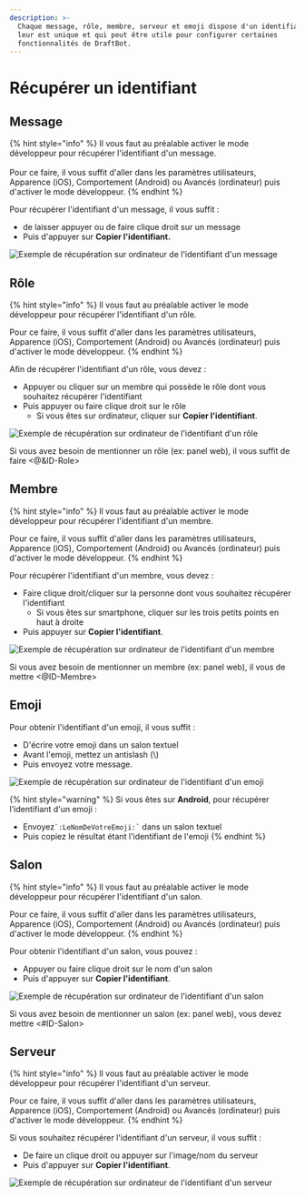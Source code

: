 ```yaml
---
description: >-
  Chaque message, rôle, membre, serveur et emoji dispose d'un identifiant qui
  leur est unique et qui peut être utile pour configurer certaines
  fonctionnalités de DraftBot.
---
```


# Récupérer un identifiant

## Message <a href="#message" id="message"></a>

{% hint style="info" %}
Il vous faut au préalable activer le mode développeur pour récupérer l'identifiant d'un message.\
\
Pour ce faire, il vous suffit d'aller dans les paramètres utilisateurs, Apparence (iOS), Comportement (Android) ou Avancés (ordinateur) puis d'activer le mode développeur.
{% endhint %}

Pour récupérer l'identifiant d'un message, il vous suffit :&#x20;

* de laisser appuyer ou de faire clique droit sur un message
* Puis d'appuyer sur **Copier l'identifiant.**

![Exemple de récupération sur ordinateur de l'identifiant d'un message](../.gitbook/assets/xvEVyCNhr2.gif)

## Rôle

{% hint style="info" %}
ll vous faut au préalable activer le mode développeur pour récupérer l'identifiant d'un rôle.

Pour ce faire, il vous suffit d'aller dans les paramètres utilisateurs, Apparence (iOS), Comportement (Android) ou Avancés (ordinateur) puis d'activer le mode développeur.
{% endhint %}

Afin de récupérer l'identifiant d'un rôle, vous devez :

* Appuyer ou cliquer sur un membre qui possède le rôle dont vous souhaitez récupérer l'identifiant
* Puis appuyer ou faire clique droit sur le rôle
  * Si vous êtes sur ordinateur, cliquer sur **Copier l'identifiant**.

![Exemple de récupération sur ordinateur de l'identifiant d'un rôle](../.gitbook/assets/RNyFjYYJqw.gif)

Si vous avez besoin de mentionner un rôle (ex: panel web), il vous suffit de faire <@\&ID-Role>

## Membre

{% hint style="info" %}
ll vous faut au préalable activer le mode développeur pour récupérer l'identifiant d'un membre.

Pour ce faire, il vous suffit d'aller dans les paramètres utilisateurs, Apparence (iOS), Comportement (Android) ou Avancés (ordinateur) puis d'activer le mode développeur.
{% endhint %}

Pour récupérer l'identifiant d'un membre, vous devez :

* Faire clique droit/cliquer sur la personne dont vous souhaitez récupérer l'identifiant
  * Si vous êtes sur smartphone, cliquer sur les trois petits points en haut à droite
* Puis appuyer sur **Copier l'identifiant**.

![Exemple de récupération sur ordinateur de l'identifiant d'un membre](../.gitbook/assets/T7pzA714cE.gif)

Si vous avez besoin de mentionner un membre (ex: panel web), il vous de mettre <@ID-Membre>

## Emoji

Pour obtenir l'identifiant d'un emoji, il vous suffit :&#x20;

* D'écrire votre emoji dans un salon textuel
* Avant l'emoji, mettez un antislash (\\)
* Puis envoyez votre message.

![Exemple de récupération sur ordinateur de l'identifiant d'un emoji](../.gitbook/assets/w08iEMNoPq.gif)

{% hint style="warning" %}
Si vous êtes sur **Android**, pour récupérer l'identifiant d'un emoji :&#x20;

* Envoyez`` `:LeNomDeVotreEmoji:` `` dans un salon textuel
* Puis copiez le résultat étant l'identifiant de l'emoji
{% endhint %}

## Salon

{% hint style="info" %}
ll vous faut au préalable activer le mode développeur pour récupérer l'identifiant d'un salon.

Pour ce faire, il vous suffit d'aller dans les paramètres utilisateurs, Apparence (iOS), Comportement (Android) ou Avancés (ordinateur) puis d'activer le mode développeur.
{% endhint %}

Pour obtenir l'identifiant d'un salon, vous pouvez :&#x20;

* Appuyer ou faire clique droit sur le nom d'un salon
* Puis d'appuyer sur **Copier l'identifiant**.

![Exemple de récupération sur ordinateur de l'identifiant d'un salon](../.gitbook/assets/DVeVuEPEid.gif)

Si vous avez besoin de mentionner un salon (ex: panel web), vous devez mettre <#ID-Salon>

## Serveur

{% hint style="info" %}
ll vous faut au préalable activer le mode développeur pour récupérer l'identifiant d'un serveur.

Pour ce faire, il vous suffit d'aller dans les paramètres utilisateurs, Apparence (iOS), Comportement (Android) ou Avancés (ordinateur) puis d'activer le mode développeur.
{% endhint %}

Si vous souhaitez récupérer l'identifiant d'un serveur, il vous suffit :

* De faire un clique droit ou appuyer sur l'image/nom du serveur
* Puis d'appuyer sur **Copier l'identifiant**.

![Exemple de récupération sur ordinateur de l'identifiant d'un serveur](<../.gitbook/assets/qxtdA18QKo (1).gif>)

